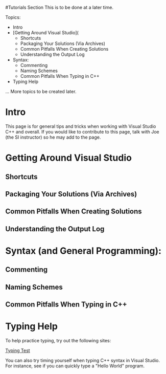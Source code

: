#Tutorials Section
This is to be done at a later time.

Topics:
- Intro
- [Getting Around Visual Studio](
  - Shortcuts
  - Packaging Your Solutions (Via Archives)
  - Common Pitfalls When Creating Solutions
  - Understanding the Output Log
- Syntax:
  - Commenting
  - Naming Schemes
  - Common Pitfalls When Typing in C++
- Typing Help

... More topics to be created later.
# Intro
This page is for general tips and tricks when working with Visual Studio C++ and overall. If you would like to contribute 
to this page, talk with Joe (the SI instructor) so he may add to the page.

# Getting Around Visual Studio
## Shortcuts
## Packaging Your Solutions (Via Archives)
## Common Pitfalls When Creating Solutions
## Understanding the Output Log
# Syntax (and General Programming):
## Commenting
## Naming Schemes
## Common Pitfalls When Typing in C++
# Typing Help
To help practice typing, try out the following sites:

[Typing Test](http://10fastfingers.com/typing-test/english)

You can also try timing yourself when typing C++ syntax in Visual Studio. For instance, see if you can quickly type a "Hello 
World" program.
